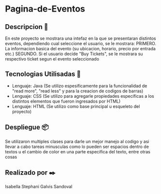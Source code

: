 # Pagina-de-Eventos

## Descripcion 📌
En este proyecto se mostrara una intefaz en la que se presentaran distintos eventos, dependiendo cual seleccione el usuario, se le mostrara: 
PRIMERO. La informacion basica del evento (su ubicacion, horario, precio por entrada etc.) 
SEGUNDO. Si el usuario decide "Buy Tickets", se le mostrara su respectivo ticket segun el evento seleccionado 

## Tecnologias Utilisadas 🚀
- Lenguaje: Java (Se utilizo espesificamente para la funcionalidad de "read more", "read less" y para la creacion de codigos de barras)
- Lenguaje: CSS (Se utilizo para agregarle propiedades especificas a los distintos elementos que fueron ingresados por HTML)
- Lenguaje: HTML (Se utilizo como base principal u esqueleto del proyecto)

## Despliegue 📦
Se utilizaron multiples clases para darle un mejor manejo al codigo y asi llevar a cabo tareas minusculas como lo pueden ser espacios dentro de textos u el cambio de color en una parte especifica del texto, entre otras cosas

## Realizado por ✒️
Isabella Stephani Galvis Sandoval
